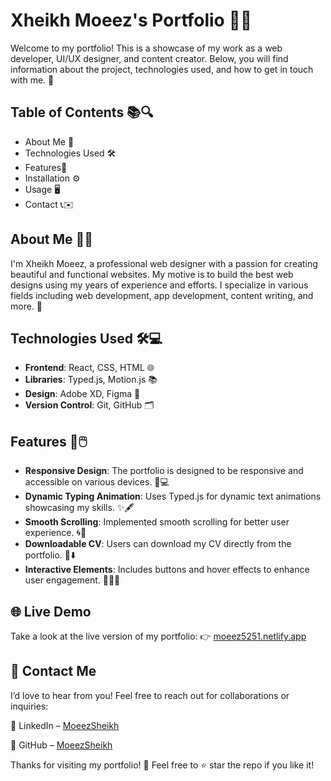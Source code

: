 # Xheikh Moeez's Portfolio 🎨✨

Welcome to my portfolio! This is a showcase of my work as a web developer, UI/UX designer, and content creator. Below, you will find information about the project, technologies used, and how to get in touch with me. 📩

## Table of Contents 📚🔍

- About Me 👤
- Technologies Used 🛠️
- Features🌟
- Installation ⚙️
- Usage 🖥️
- Contact 📞✉️

## About Me 👨‍💻

I'm Xheikh Moeez, a professional web designer with a passion for creating beautiful and functional websites. My motive is to build the best web designs using my years of experience and efforts. I specialize in various fields including web development, app development, content writing, and more. 🚀

## Technologies Used 🛠️💻

- **Frontend**: React, CSS, HTML 🌐
- **Libraries**: Typed.js, Motion.js 📚
- **Design**: Adobe XD, Figma 🎨
- **Version Control**: Git, GitHub 🗂️

## Features 🌟🖱️

- **Responsive Design**: The portfolio is designed to be responsive and accessible on various devices. 📱💻
- **Dynamic Typing Animation**: Uses Typed.js for dynamic text animations showcasing my skills. ✨🖋️
- **Smooth Scrolling**: Implemented smooth scrolling for better user experience. 🌀🔄
- **Downloadable CV**: Users can download my CV directly from the portfolio. 📄⬇️
- **Interactive Elements**: Includes buttons and hover effects to enhance user engagement. 🔘🤹‍♂️

## 🌐 Live Demo

   Take a look at the live version of my portfolio:
👉 [moeez5251.netlify.app](https://moeez5251.netlify.app/)

## 💌 Contact Me

I’d love to hear from you! Feel free to reach out for collaborations or inquiries:

💼 LinkedIn – [MoeezSheikh](https://linkedin.com/in/moeez-sheikh)

🐙 GitHub – [MoeezSheikh](https://github.com/moeez5251)

Thanks for visiting my portfolio! 🎉
Feel free to ⭐ star the repo if you like it!
